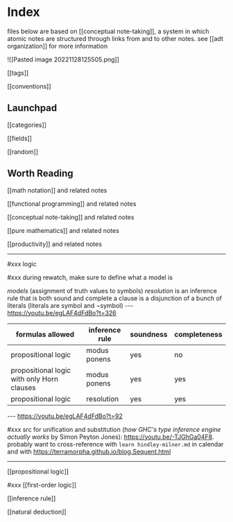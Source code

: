 # Index

files below are based on [[conceptual note-taking]], a system in which atomic notes are structured through links from and to other notes. see [[adt organization]] for more information

![[Pasted image 20221128125505.png]]

[[tags]]

[[conventions]]

## Launchpad

[[categories]]

[[fields]]

[[random]]

## Worth Reading

[[math notation]] and related notes

[[functional programming]] and related notes

[[conceptual note-taking]] and related notes

[[pure mathematics]] and related notes

[[productivity]] and related notes

---

#xxx logic

#xxx during rewatch, make sure to define what a model is

_models_ (assignment of truth values to symbols)
_resolution_ is an inference rule that is both sound and complete
a clause is a disjunction of a bunch of literals (literals are symbol and ¬symbol) --- <https://youtu.be/egLAF4dFdBo?t=326>

| formulas allowed                           | inference rule | soundness | completeness |
| ------------------------------------------ | -------------- | --------- | ------------ |
| propositional logic                        | modus ponens   | yes       | no           |
| propositional logic with only Horn clauses | modus ponens   | yes       | yes          |
| propositional logic                        | resolution     | yes       | yes          |

--- <https://youtu.be/egLAF4dFdBo?t=92>

#xxx src for unification and substitution (_how GHC's type inference engine actually works_ by Simon Peyton Jones): <https://youtu.be/-TJGhGa04F8>. probably want to cross-reference with `learn hindley-milner.md` in calendar and with <https://terramorpha.github.io/blog.Sequent.html>

---

[[propositional logic]]

#xxx [[first-order logic]]

[[inference rule]]

[[natural deduction]]
